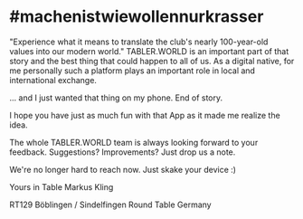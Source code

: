 # **#machenistwiewollennurkrasser**

"Experience what it means to translate the club's nearly 100-year-old values into our modern world." TABLER.WORLD is an important part of that story and the best thing that could happen to all of us. As a digital native, for me personally such a platform plays an important role in local and international exchange.

... and I just wanted that thing on my phone. End of story.

I hope you have just as much fun with that App as it made me realize the idea.

The whole TABLER.WORLD team is always looking forward to your feedback. Suggestions? Improvements? Just drop us a note.

We're no longer hard to reach now. Just skake your device :)

Yours in Table
Markus Kling

RT129 Böblingen / Sindelfingen
Round Table Germany